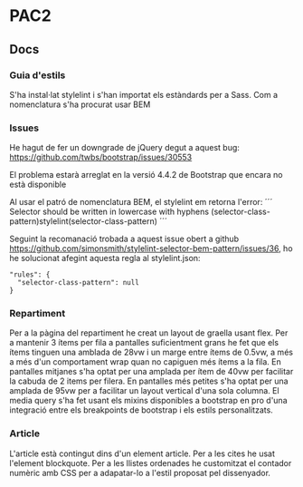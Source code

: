 # PAC2

## Docs

### Guia d'estils

S'ha instal·lat stylelint i s'han importat els estàndards per a Sass. Com a nomenclatura s'ha procurat usar BEM

### Issues

He hagut de fer un downgrade de jQuery degut a aquest bug: https://github.com/twbs/bootstrap/issues/30553

El problema estarà arreglat en la versió 4.4.2 de Bootstrap que encara no està disponible

Al usar el patró de nomenclatura BEM, el stylelint em retorna l'error:
´´´
Selector should be written in lowercase with hyphens (selector-class-pattern)stylelint(selector-class-pattern)
´´´

Seguint la recomanació trobada a aquest issue obert a github https://github.com/simonsmith/stylelint-selector-bem-pattern/issues/36, ho he solucionat afegint aquesta regla al stylelint.json:

```
"rules": {
  "selector-class-pattern": null
}
```

### Repartiment

Per a la pàgina del repartiment he creat un layout de graella usant flex. Per a mantenir 3 ítems per fila a pantalles suficientment grans he fet que els ítems tinguen una amblada de 28vw i un marge entre ítems de 0.5vw, a més a més d'un comportament wrap quan no capiguen més ítems a la fila. En pantalles mitjanes s'ha optat per una amplada per ítem de 40vw per facilitar la cabuda de 2 items per filera. En pantalles més petites s'ha optat per una amplada de 95vw per a facilitar un layout vertical d'una sola columna. El media query s'ha fet usant els mixins disponibles a bootstrap en pro d'una integració entre els breakpoints de bootstrap i els estils personalitzats.

### Article

L'article està contingut dins d'un element article. Per a les cites he usat l'element blockquote. Per a les llistes ordenades he customitzat el contador numèric amb CSS per a adapatar-lo a l'estil proposat pel dissenyador.